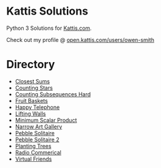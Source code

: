 # Kattis Solutions

Python 3 Solutions for [Kattis.com](https://open.kattis.com/).

Check out my profile @ [open.kattis.com/users/owen-smith](https://open.kattis.com/users/owen-smith)

# Directory

- [Closest Sums](https://github.com/owenps/KattisSolutions/blob/main/closest_sums.py)
- [Counting Stars](https://github.com/owenps/KattisSolutions/blob/main/counting_stars.py)
- [Counting Subsequences Hard](https://github.com/owenps/KattisSolutions/blob/main/counting_subsequences_hard.py)
- [Fruit Baskets](https://github.com/owenps/KattisSolutions/blob/main/fruit_baskets.py)
- [Happy Telephone](https://github.com/owenps/KattisSolutions/blob/main/happy_telephones.py)
- [Lifting Walls](https://github.com/owenps/KattisSolutions/blob/main/lifting_walls.py)
- [Minimum Scalar Product](https://github.com/owenps/KattisSolutions/blob/main/minimum_scalar_product.py)
- [Narrow Art Gallery](https://github.com/owenps/KattisSolutions/blob/main/narrow_art_gallery.py)
- [Pebble Solitaire](https://github.com/owenps/KattisSolutions/blob/main/pebble_solitaire.py)
- [Pebble Solitaire 2](https://github.com/owenps/KattisSolutions/blob/main/pebble_solitaire_2.py)
- [Planting Trees](https://github.com/owenps/KattisSolutions/blob/main/planting_trees.py)
- [Radio Commerical](https://github.com/owenps/KattisSolutions/blob/main/radio_commercial.py)
- [Virtual Friends](https://github.com/owenps/KattisSolutions/blob/main/virtual_friends.py)
